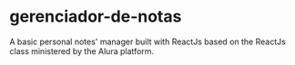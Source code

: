 # gerenciador-de-notas
A basic personal notes' manager built with ReactJs based on the ReactJs class ministered by the Alura platform.

